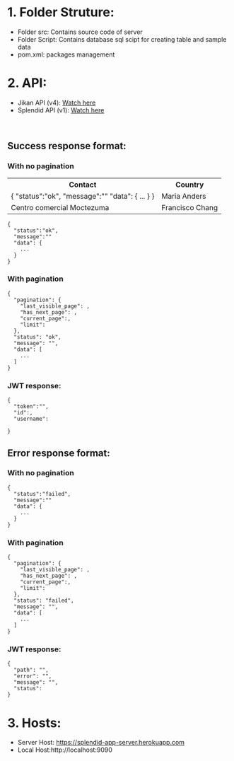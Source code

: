 # 1. Folder Struture:

- Folder src: Contains source code of server
- Folder Script: Contains database sql scipt for creating table and sample data
- pom.xml: packages management

# 2. API:

-   Jikan API (v4): [Watch here](https://docs.api.jikan.moe/)
-   Splendid API (v1): [Watch here](https://documenter.getpostman.com/view/17594467/UzR1K2eW) 

<br>

## Success response format:

### With no pagination
<table>
  <tr>
    <th>Contact</th>
    <th>Country</th>
  </tr>
  <tr>
    <td><clipboard-copy>{
      "status":"ok",
      "message":""
      "data": {
        ...
      }
    }</clipboard-copy> </td>
    <td>Maria Anders</td>
  </tr>
  <tr>
    <td>Centro comercial Moctezuma</td>
    <td>Francisco Chang</td>
  </tr>
</table>

                 


```
{
  "status":"ok",
  "message":""
  "data": {
    ...
  }
}
```

### With pagination

```
{
  "pagination": {
    "last_visible_page": ,
    "has_next_page": ,
    "current_page":,
    "limit":
  },
  "status": "ok",
  "message": "",
  "data": [
    ...
  ]
}
```

### JWT response:

```
{
  "token":"",
  "id":,
  "username":

}
```

## Error response format:

### With no pagination

```
{
  "status":"failed",
  "message":""
  "data": {
    ...
  }
}
```

### With pagination

```
{
  "pagination": {
    "last_visible_page": ,
    "has_next_page": ,
    "current_page":,
    "limit":
  },
  "status": "failed",
  "message": "",
  "data": [
    ...
  ]
}
```

### JWT response:

```
{
  "path": "",
  "error": "",
  "message": "",
  "status":
}
```


# 3. Hosts:
- Server Host: https://splendid-app-server.herokuapp.com
- Local Host:http://localhost:9090
